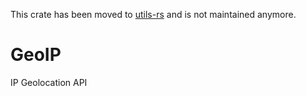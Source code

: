 This crate has been moved to [utils-rs](https://github.com/WalletConnect/utils-rs/tree/main/crates/geoip) and is not maintained anymore.

# GeoIP

IP Geolocation API

